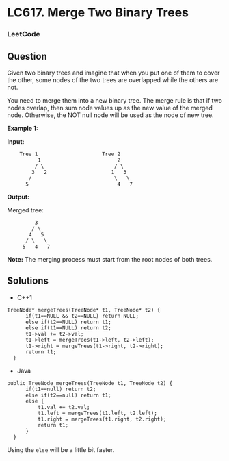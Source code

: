 # LC617. Merge Two Binary Trees

### LeetCode

## Question

Given two binary trees and imagine that when you put one of them to cover the other, some nodes of the two trees are overlapped while the others are not.

You need to merge them into a new binary tree. The merge rule is that if two nodes overlap, then sum node values up as the new value of the merged node. Otherwise, the NOT null node will be used as the node of new tree.

**Example 1:**

**Input:** 
```
    Tree 1                     Tree 2                  
          1                         2                             
         / \                       / \                            
        3   2                     1   3                        
       /                           \   \                      
      5                             4   7      
```

**Output:** 

Merged tree:
```
         3
        / \
       4   5
      / \   \ 
     5   4   7
```

**Note:** The merging process must start from the root nodes of both trees. 

## Solutions

* C++1
```
TreeNode* mergeTrees(TreeNode* t1, TreeNode* t2) {
      if(t1==NULL && t2==NULL) return NULL;
      else if(t2==NULL) return t1;
      else if(t1==NULL) return t2;
      t1->val += t2->val;
      t1->left = mergeTrees(t1->left, t2->left);
      t1->right = mergeTrees(t1->right, t2->right);
      return t1;
  }
```

* Java
```
public TreeNode mergeTrees(TreeNode t1, TreeNode t2) {
      if(t1==null) return t2;
      else if(t2==null) return t1;
      else {
          t1.val += t2.val;
          t1.left = mergeTrees(t1.left, t2.left);
          t1.right = mergeTrees(t1.right, t2.right);
          return t1;
      }
  }
```

Using the `else` will be a little bit faster.
